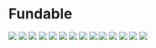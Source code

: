 # Fundable
<img src="https://github.com/chaajae/Fundable/assets/137244332/f4323f9e-a36d-4c59-9e71-5b8e77e01fcf">
<img src="https://github.com/chaajae/Fundable/assets/137244332/bcd7502c-ce41-4af3-8c33-f15eaadfda4e">
<img src="https://github.com/chaajae/Fundable/assets/137244332/bcd7502c-ce41-4af3-8c33-f15eaadfda4e">
<img src="https://github.com/chaajae/Fundable/assets/137244332/d60e0de5-ffa3-462c-b84c-048f1cfd52b6">
<img src="https://github.com/chaajae/Fundable/assets/137244332/06bb6278-ce46-46b0-a156-d0dd66b06b06">
<img src="https://github.com/chaajae/Fundable/assets/137244332/42a77ff7-b6ae-4b2d-b52c-21200cc65615">
<img src="https://github.com/chaajae/Fundable/assets/137244332/ab7e8d01-6ed7-4c32-b6d7-59732d2ac769">
<img src="https://github.com/chaajae/Fundable/assets/137244332/2a260482-d4a5-4c22-aa0f-f2de268bc1e4">
<img src="https://github.com/chaajae/Fundable/assets/137244332/9a71568f-f60b-4b05-b626-f82f8d15a8b6">
<img src="https://github.com/chaajae/Fundable/assets/137244332/48da07a3-ca91-460c-97d8-6c166705eb01">
<img src="https://github.com/chaajae/Fundable/assets/137244332/fd52b04a-986f-446a-95ee-9ca3150da1e1">
<img src="https://github.com/chaajae/Fundable/assets/137244332/9cfc0e1d-b895-4951-8147-09e583e781ad">
<img src="https://github.com/chaajae/Fundable/assets/137244332/cd2771d2-b68e-4764-b7bb-46f7e2bc6c2f">
<img src="https://github.com/chaajae/Fundable/assets/137244332/440c468b-f010-4f25-8586-43b94ca49bda">
